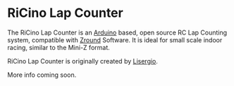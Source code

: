 # RiCino Lap Counter

The RiCino Lap Counter is an [Arduino](http://arduino.cc) based, open source RC Lap Counting system, compatible with [Zround](http://www.zround.com) Software. It is ideal for small scale indoor racing, similar to the Mini-Z format.

RiCino Lap Counter is originally created by [Lisergio](http://lisergio.wordpress.com/).

More info coming soon.
